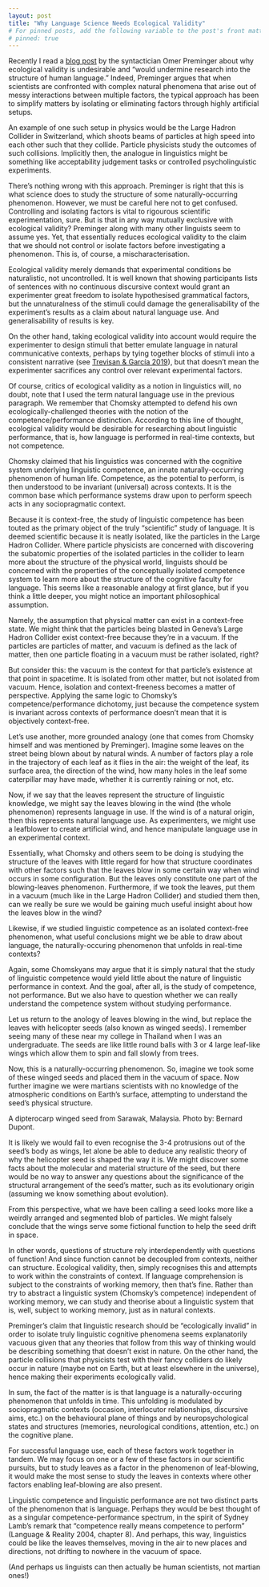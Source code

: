 ```yaml
---
layout: post
title: "Why Language Science Needs Ecological Validity"
# For pinned posts, add the following variable to the post's front matter:
# pinned: true
---
```

Recently I read a <a href="https://omer.lingsite.org/blogpost-ecological-validity/" target="_blank">blog post</a> by the syntactician Omer Preminger about why ecological validity is undesirable and “would undermine research into the structure of human language.” Indeed, Preminger argues that when scientists are confronted with complex natural phenomena that arise out of messy interactions between multiple factors, the typical approach has been to simplify matters by isolating or eliminating factors through highly artificial setups. 

An example of one such setup in physics would be the Large Hadron Collider in Switzerland, which shoots beams of particles at high speed into each other such that they collide. Particle physicists study the outcomes of such collisions. Implicitly then, the analogue in linguistics might be something like acceptability judgement tasks or controlled psycholinguistic experiments.

There’s nothing wrong with this approach. Preminger is right that this is what science does to study the structure of some naturally-occurring phenomenon. However, we must be careful here not to get confused. Controlling and isolating factors is vital to rigourous scientific experimentation, sure. But is that in any way mutually exclusive with ecological validity? Preminger along with many other linguists seem to assume yes. Yet, that essentially reduces ecological validity to the claim that we should not control or isolate factors before investigating a phenomenon. This is, of course, a mischaracterisation.

Ecological validity merely demands that experimental conditions be naturalistic, not uncontrolled. It is well known that showing participants lists of sentences with no continuous discursive context would grant an experimenter great freedom to isolate hypothesised grammatical factors, but the unnaturalness of the stimuli could damage the generalisability of the experiment’s results as a claim about natural language use. And generalisability of results is key.

On the other hand, taking ecological validity into account would require the experimenter to design stimuli that better emulate language in natural communicative contexts, perhaps by tying together blocks of stimuli into a consistent narrative (see <a href="https://www.sciencedirect.com/science/article/pii/S0388000119302554" target="blank">Trevisan & García 2019</a>), but that doesn’t mean the experimenter sacrifices any control over relevant experimental factors.

Of course, critics of ecological validity as a notion in linguistics will, no doubt, note that I used the term natural language use in the previous paragraph. We remember that Chomsky attempted to defend his own ecologically-challenged theories with the notion of the competence/performance distinction. According to this line of thought, ecological validity would be desirable for researching about linguistic performance, that is, how language is performed in real-time contexts, but not competence. 

Chomsky claimed that his linguistics was concerned with the cognitive system underlying linguistic competence, an innate naturally-occurring phenomenon of human life. Competence, as the potential to perform, is then understood to be invariant (universal) across contexts. It is the common base which performance systems draw upon to perform speech acts in any sociopragmatic context.

Because it is context-free, the study of linguistic competence has been touted as the primary object of the truly “scientific” study of language. It is deemed scientific because it is neatly isolated, like the particles in the Large Hadron Collider. Where particle physicists are concerned with discovering the subatomic properties of the isolated particles in the collider to learn more about the structure of the physical world, linguists should be concerned with the properties of the conceptually isolated competence system to learn more about the structure of the cognitive faculty for language. This seems like a reasonable analogy at first glance, but if you think a little deeper, you might notice an important philosophical assumption.

Namely, the assumption that physical matter can exist in a context-free state. We might think that the particles being blasted in Geneva’s Large Hadron Collider exist context-free because they’re in a vacuum. If the particles are particles of matter, and vacuum is defined as the lack of matter, then one particle floating in a vacuum must be rather isolated, right? 

But consider this: the vacuum is the context for that particle’s existence at that point in spacetime. It is isolated from other matter, but not isolated from vacuum. Hence, isolation and context-freeness becomes a matter of perspective. Applying the same logic to Chomsky’s competence/performance dichotomy, just because the competence system is invariant across contexts of performance doesn’t mean that it is objectively context-free.

Let’s use another, more grounded analogy (one that comes from Chomsky himself and was mentioned by Preminger). Imagine some leaves on the street being blown about by natural winds. A number of factors play a role in the trajectory of each leaf as it flies in the air: the weight of the leaf, its surface area, the direction of the wind, how many holes in the leaf some caterpillar may have made, whether it is currently raining or not, etc. 

Now, if we say that the leaves represent the structure of linguistic knowledge, we might say the leaves blowing in the wind (the whole phenomenon) represents language in use. If the wind is of a natural origin, then this represents natural language use. As experimenters, we might use a leafblower to create artificial wind, and hence manipulate language use in an experimental context.

Essentially, what Chomsky and others seem to be doing is studying the structure of the leaves with little regard for how that structure coordinates with other factors such that the leaves blow in some certain way when wind occurs in some configuration. But the leaves only constitute one part of the blowing-leaves phenomenon. Furthermore, if we took the leaves, put them in a vacuum (much like in the Large Hadron Collider) and studied them then, can we really be sure we would be gaining much useful insight about how the leaves blow in the wind? 

Likewise, if we studied linguistic competence as an isolated context-free phenomenon, what useful conclusions might we be able to draw about language, the naturally-occuring phenomenon that unfolds in real-time contexts?

Again, some Chomskyans may argue that it is simply natural that the study of linguistic competence would yield little about the nature of linguistic performance in context. And the goal, after all, is the study of competence, not performance. But we also have to question whether we can really understand the competence system without studying performance.

Let us return to the anology of leaves blowing in the wind, but replace the leaves with helicopter seeds (also known as winged seeds). I remember seeing many of these near my college in Thailand when I was an undergraduate. The seeds are like little round balls with 3 or 4 large leaf-like wings which allow them to spin and fall slowly from trees. 

Now, this is a naturally-occurring phenomenon. So, imagine we took some of these winged seeds and placed them in the vacuum of space. Now further imagine we were martians scientists with no knowledge of the atmospheric conditions on Earth’s surface, attempting to understand the seed’s physical structure.


A dipterocarp winged seed from Sarawak, Malaysia.
Photo by: Bernard Dupont.

It is likely we would fail to even recognise the 3-4 protrusions out of the seed’s body as wings, let alone be able to deduce any realistic theory of why the helicopter seed is shaped the way it is. We might discover some facts about the molecular and material structure of the seed, but there would be no way to answer any questions about the significance of the structural arrangement of the seed’s matter, such as its evolutionary origin (assuming we know something about evolution). 

From this perspective, what we have been calling a seed looks more like a weirdly arranged and segmented blob of particles. We might falsely conclude that the wings serve some fictional function to help the seed drift in space.

In other words, questions of structure rely interdependently with questions of function! And since function cannot be decoupled from contexts, neither can structure. Ecological validity, then, simply recognises this and attempts to work within the constraints of context. If language comprehension is subject to the constraints of working memory, then that’s fine. Rather than try to abstract a linguistic system (Chomsky’s competence) independent of working memory, we can study and theorise about a linguistic system that is, well, subject to working memory, just as in natural contexts. 

Preminger’s claim that linguistic research should be “ecologically invalid” in order to isolate truly linguistic cognitive phenomena seems explanatorily vacuous given that any theories that follow from this way of thinking would be describing something that doesn’t exist in nature. On the other hand, the particle collisions that physicists test with their fancy colliders do likely occur in nature (maybe not on Earth, but at least elsewhere in the universe), hence making their experiments ecologically valid.

In sum, the fact of the matter is is that language is a naturally-occuring phenomenon that unfolds in time. This unfolding is modulated by sociopragmatic contexts (occasion, interlocutor relationships, discursive aims, etc.) on the behavioural plane of things and by neuropsychological states and structures (memories, neurological conditions, attention, etc.) on the cognitive plane. 

For successful language use, each of these factors work together in tandem. We may focus on one or a few of these factors in our scientific pursuits, but to study leaves as a factor in the phenomenon of leaf-blowing, it would make the most sense to study the leaves in contexts where other factors enabling leaf-blowing are also present. 

Linguistic competence and linguistic performance are not two distinct parts of the phenomenon that is language. Perhaps they would be best thought of as a singular competence-performance spectrum, in the spirit of Sydney Lamb’s remark that “competence really means competence to perform” (Language & Reality 2004, chapter 8). And perhaps, this way, linguistics could be like the leaves themselves, moving in the air to new places and directions, not drifting to nowhere in the vacuum of space. 

(And perhaps us linguists can then actually be human scientists, not martian ones!) 